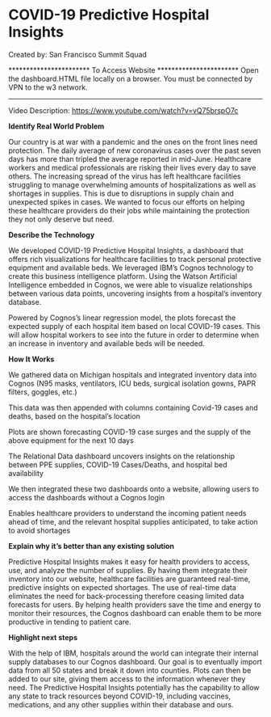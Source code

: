 # COVID-19 Predictive Hospital Insights
Created by: San Francisco Summit Squad

*********************** To Access Website ***********************
Open the dashboard.HTML file locally on a browser. You must be connected by VPN to the w3 network. 
*****************************************************************
Video Description: https://www.youtube.com/watch?v=vQ75brspO7c

__Identify Real World Problem__

Our country is at war with a pandemic and the ones on the front lines need protection.  The daily average of new coronavirus cases over the past seven days has more than tripled the average reported in mid-June. Healthcare workers and medical professionals are risking their lives every day to save others. The increasing spread of the virus has left healthcare facilities struggling to manage overwhelming amounts of hospitalizations as well as shortages in supplies. This is due to disruptions in supply chain and unexpected spikes in cases. We wanted to focus our efforts on helping these healthcare providers do their jobs while maintaining the protection they not only deserve but need. 

__Describe the Technology__

We developed COVID-19 Predictive Hospital Insights, a dashboard that offers rich visualizations for healthcare facilities to track personal protective equipment and available beds. We leveraged IBM’s Cognos technology to create this business intelligence platform. Using the Watson Artificial Intelligence embedded in Cognos, we were able to visualize relationships between various data points, uncovering insights from a hospital’s inventory database.   

Powered by Cognos’s linear regression model, the plots forecast the expected supply of each hospital item based on local COVID-19 cases. This will allow hospital workers to see into the future in order to determine when an increase in inventory and available beds will be needed. 

__How It Works__ 

We gathered data on Michigan hospitals and integrated inventory data into Cognos (N95 masks, ventilators, ICU beds, surgical isolation gowns, PAPR filters, goggles, etc.) 

This data was then appended with columns containing Covid-19 cases and deaths, based on the hospital’s location 

Plots are shown forecasting COVID-19 case surges and the supply of the above equipment for the next 10 days  

The Relational Data dashboard uncovers insights on the relationship between PPE supplies, COVID-19 Cases/Deaths, and hospital bed availability 

We then integrated these two dashboards onto a website, allowing users to access the dashboards without a Cognos login 

Enables healthcare providers to understand the incoming patient needs ahead of time, and the relevant hospital supplies anticipated, to take action to avoid shortages 

 
__Explain why it’s better than any existing solution__

Predictive Hospital Insights makes it easy for health providers to access, use, and analyze the number of supplies. By having them integrate their inventory into our website, healthcare facilities are guaranteed real-time, predictive insights on expected shortages. The use of real-time data eliminates the need for back-processing therefore ceasing limited data forecasts for users. By helping health providers save the time and energy to monitor their resources, the Cognos dashboard can enable them to be more productive in tending to patient care. 

__Highlight next steps__

With the help of IBM, hospitals around the world can integrate their internal supply databases to our Cognos dashboard. Our goal is to eventually import data from all 50 states and break it down into counties. Plots can then be added to our site, giving them access to the information whenever they need.  The Predictive Hospital Insights potentially has the capability to allow any state to track resources beyond COVID-19, including vaccines, medications, and any other supplies within their database and ours. 
